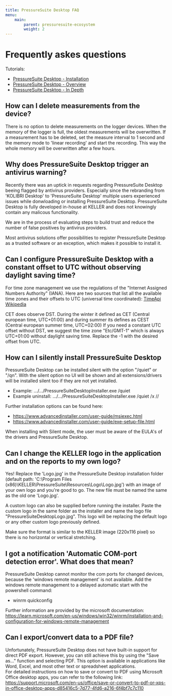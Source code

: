 ```yaml
---
title: PressureSuite Desktop FAQ
menu:
    main:
        parent: pressuresuite-ecosystem
        weight: 2
---
```


# Frequently askes questions

Tutorials:
- [PressureSuite Desktop - Installation](https://www.youtube.com/watch?v=TptD7kvC7ic&list=PLsJXvAaRPNlXOSieA_Tka_CTCqvwumCMI&index=10)
- [PressureSuite Desktop - Overview](https://www.youtube.com/watch?v=9UWGqytViCI&list=PLsJXvAaRPNlXOSieA_Tka_CTCqvwumCMI&index=2)
- [PressureSuite Desktop - In Depth](https://www.youtube.com/watch?v=PChVGxhu5dQ&list=PLsJXvAaRPNlXOSieA_Tka_CTCqvwumCMI&index=3)

## How can I delete measurements from the device?

There is no option to delete measurements on the logger devices. When the memory of the logger is full, the oldest measurements will be overwritten. 
If a measurement has to be deleted, set the measure interval to 1 second and the memory mode to 'linear recording' and start the recording. This way the whole memory will be overwritten after a few hours.

## Why does PressureSuite Desktop trigger an antivirus warning?

Recently there was an uptick in requests regarding PressureSuite Desktop beeing flagged by antivirus providers.
Especially since the rebranding from 'KOLIBRI Desktop' to 'PressureSuite Desktop' multiple users experienced issues while donwloading or installing PressureSuite Desktop.
PressureSuite Desktop is fully developed in-house at KELLER and does not knowingly contain any malicous functionality.

We are in the process of evaluating steps to build trust and reduce the number of false positives by antivirus providers. 

Most antivirus solutions offer possibilities to register PressureSuite Desktop as a trusted software or an exception, which makes it possible to install it.

## Can I configure PressureSuite Desktop with a constant offset to UTC without observing daylight saving time?

For time zone management we use the regulations of the "Internet Assigned Numbers Authority" (IANA).
Here are two sources that list all the available time zones and their offsets to UTC (universal time coordinated):
[TimeApi](https://timeapi.io/documentation/iana-timezones)
[Wikipedia](https://en.wikipedia.org/wiki/List_of_tz_database_time_zones)

CET does observe DST. During the winter it defined as CET (Central european time, UTC+01:00) and during summer its defines as CEST (Central european summer time, UTC+02:00) 
If you need a constant UTC offset without DST, we suggest the time zone "Etc/GMT-1" which is always UTC+01:00 without daylight saving time. Replace the -1 with the desired offset from UTC.

## How can I silently install PressureSuite Desktop

PressureSuite Desktop can be installed silent with the option "/quiet" or "/qn". With the silent option no UI will be shown and all extensions/drivers will be installed silent too if they are not yet installed.

- Example:       .../.../PressureSuiteDesktopInstaller.exe /quiet
- Example uninstall: .../.../PressureSuiteDesktopInstaller.exe /quiet /x //

Further installation options can be found here:

- https://www.advancedinstaller.com/user-guide/msiexec.html
- https://www.advancedinstaller.com/user-guide/exe-setup-file.html

When installing with Silent mode, the user must be aware of the EULA's of the drivers and PressureSuite Desktop.

## Can I change the KELLER logo in the application and on the reports to my own logo?

Yes! Replace the 'Logo.jpg' in the PressureSuite Desktop installation folder (default path: 'C:\Program Files (x86)\KELLER\PressureSuite\Resources\Logo\Logo.jpg') with an image of your own logo and you're good to go. The new file must be named the same as the old one 'Logo.jpg'.

A custom logo can also be supplied before running the installer. Paste the custom logo in the same folder as the installer and name the logo file "PressureSuiteDesktopLogo.jpg". This logo will be replacing the default logo or any other custom logo previously defined.

Make sure the format is similar to the KELLER image (220x116 pixel) so there is no horizontal or vertical stretching. 

## I got a notification 'Automatic COM-port detection error'. What does that mean?

PressureSuite Desktop cannot monitor the com ports for changed devices, because the 'windows remote management' is not available. Add the windows remote management to a delayed automatic start with the powershell command:
- winrm quickconfig

Further information are provided by the microsoft documentation: https://learn.microsoft.com/en-us/windows/win32/winrm/installation-and-configuration-for-windows-remote-management


## Can I export/convert data to a PDF file?  

Unfortunately, PressureSuite Desktop does not have built-in support for direct PDF export. However, you can still achieve this by using the "Save as..." function and selecting PDF. This option is available in applications like Word, Excel, and most other text or spreadsheet applications.  
For detailed instructions on how to save or convert to PDF using Microsoft Office desktop apps, you can refer to the following link: https://support.microsoft.com/en-us/office/save-or-convert-to-pdf-or-xps-in-office-desktop-apps-d85416c5-7d77-4fd6-a216-6f4bf7c7c110  
